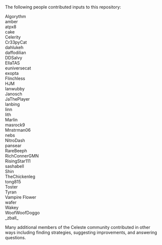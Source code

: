 The following people contributed inputs to this repository:

Algorythm  
amber  
atpx8  
cake  
Celerity  
Cr33pyCat  
dahlukeh  
daffodilian  
DDSalvy  
EllaTAS  
euniversecat  
exopta  
Flinchless  
HJM  
Ianwubby  
Janosch  
JaThePlayer  
lanbing  
linn  
lith  
Marlin  
masrock9   
Mnstrman06  
nebs  
NitroDash  
pansear  
RareBeeph  
RichConnerGMN  
RisingStar111  
sashabell  
Shin  
TheChickenleg  
tong815  
Toster  
Tyran  
Vampire Flower  
wafer  
Wakey  
WoofWoofDoggo  
\_zball_  

Many additional members of the Celeste community contributed in other ways
including finding strategies, suggesting improvements, and answering questions.
